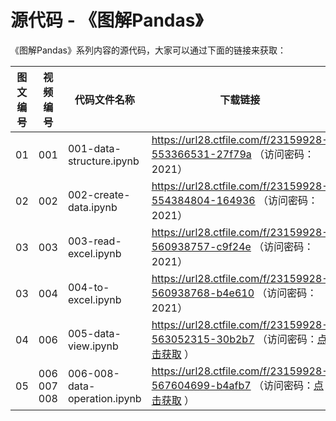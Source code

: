 # 源代码 - 《图解Pandas》

《图解Pandas》系列内容的源代码，大家可以通过下面的链接来获取：

|图文编号|视频编号|代码文件名称|下载链接|
|:-------:|:---------:|---------|---------|
|01|001|001-data-structure.ipynb|https://url28.ctfile.com/f/23159928-553366531-27f79a （访问密码：2021）|
|02|002|002-create-data.ipynb|https://url28.ctfile.com/f/23159928-554384804-164936 （访问密码：2021）|
|03|003|003-read-excel.ipynb|https://url28.ctfile.com/f/23159928-560938757-c9f24e （访问密码：2021）|
|03|004|004-to-excel.ipynb|https://url28.ctfile.com/f/23159928-560938768-b4e610 （访问密码：2021）|
|04|006|005-data-view.ipynb| https://url28.ctfile.com/f/23159928-563052315-30b2b7 （访问密码：[点击获取](https://mp.weixin.qq.com/s/yyT9okzlbb-f7P9yGeQPQQ) ）|
|05|006<br>007<br>008|006-008-data-operation.ipynb|https://url28.ctfile.com/f/23159928-567604699-b4afb7 （访问密码：[点击获取](https://mp.weixin.qq.com/s/-9aZN6VW8x9Q_SYzz__dSA) ）|

